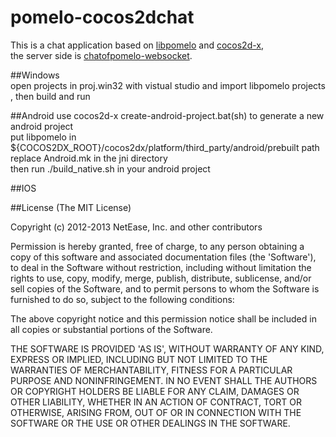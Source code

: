pomelo-cocos2dchat
==================
This is a chat application based on [libpomelo](https://github.com/NetEase/libpomelo) and [cocos2d-x](https://github.com/cocos2d/cocos2d-x),  
the server side is [chatofpomelo-websocket](https://github.com/NetEase/chatofpomelo-websocket).  

##Windows  
open projects in proj.win32 with vistual studio and import libpomelo projects , then build and run    

##Android
use cocos2d-x create-android-project.bat(sh) to generate a new android project  
put libpomelo in ${COCOS2DX_ROOT}/cocos2dx/platform/third_party/android/prebuilt path  
replace Android.mk in the jni directory  
then run ./build_native.sh in your android project  

##IOS


##License
(The MIT License)

Copyright (c) 2012-2013 NetEase, Inc. and other contributors

Permission is hereby granted, free of charge, to any person obtaining a copy of this software and associated documentation files (the 'Software'), to deal in the Software without restriction, including without limitation the rights to use, copy, modify, merge, publish, distribute, sublicense, and/or sell copies of the Software, and to permit persons to whom the Software is furnished to do so, subject to the following conditions:

The above copyright notice and this permission notice shall be included in all copies or substantial portions of the Software.

THE SOFTWARE IS PROVIDED 'AS IS', WITHOUT WARRANTY OF ANY KIND, EXPRESS OR IMPLIED, INCLUDING BUT NOT LIMITED TO THE WARRANTIES OF MERCHANTABILITY, FITNESS FOR A PARTICULAR PURPOSE AND NONINFRINGEMENT. IN NO EVENT SHALL THE AUTHORS OR COPYRIGHT HOLDERS BE LIABLE FOR ANY CLAIM, DAMAGES OR OTHER LIABILITY, WHETHER IN AN ACTION OF CONTRACT, TORT OR OTHERWISE, ARISING FROM, OUT OF OR IN CONNECTION WITH THE SOFTWARE OR THE USE OR OTHER DEALINGS IN THE SOFTWARE.
